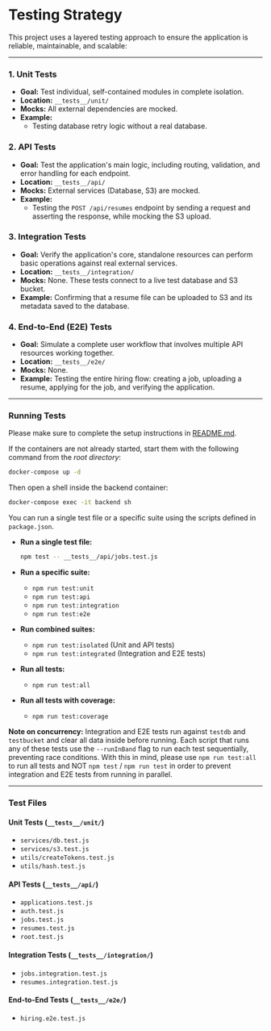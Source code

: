 # Testing Strategy

This project uses a layered testing approach to ensure the application is reliable, maintainable, and scalable:

---

### 1. Unit Tests

- **Goal:** Test individual, self-contained modules in complete isolation.
- **Location:** `__tests__/unit/`
- **Mocks:** All external dependencies are mocked.
- **Example:**
  - Testing database retry logic without a real database.

### 2. API Tests

- **Goal:** Test the application's main logic, including routing, validation, and error handling for each endpoint.
- **Location:** `__tests__/api/`
- **Mocks:** External services (Database, S3) are mocked.
- **Example:**
  - Testing the `POST /api/resumes` endpoint by sending a request and asserting the response, while mocking the S3 upload.

### 3. Integration Tests

- **Goal:** Verify the application's core, standalone resources can perform basic operations against real external services.
- **Location:** `__tests__/integration/`
- **Mocks:** None. These tests connect to a live test database and S3 bucket.
- **Example:** Confirming that a resume file can be uploaded to S3 and its metadata saved to the database.

### 4. End-to-End (E2E) Tests

- **Goal:** Simulate a complete user workflow that involves multiple API resources working together.
- **Location:** `__tests__/e2e/`
- **Mocks:** None.
- **Example:** Testing the entire hiring flow: creating a job, uploading a resume, applying for the job, and verifying the application.

---

### Running Tests

Please make sure to complete the setup instructions in [README.md](../README.md).

If the containers are not already started, start them with the following command from the _root directory_:

```bash
docker-compose up -d
```

Then open a shell inside the backend container:

```bash
docker-compose exec -it backend sh
```

You can run a single test file or a specific suite using the scripts defined in `package.json`.

- **Run a single test file:**

  ```bash
  npm test -- __tests__/api/jobs.test.js
  ```

- **Run a specific suite:**
  - `npm run test:unit`
  - `npm run test:api`
  - `npm run test:integration`
  - `npm run test:e2e`
- **Run combined suites:**
  - `npm run test:isolated` (Unit and API tests)
  - `npm run test:integrated` (Integration and E2E tests)
- **Run all tests:**
  - `npm run test:all`
- **Run all tests with coverage:**
  - `npm run test:coverage`

**Note on concurrency:** Integration and E2E tests run against `testdb` and `testbucket` and clear all data inside before running. Each script that runs any of these tests use the `--runInBand` flag to run each test sequentially, preventing race conditions. With this in mind, please use `npm run test:all` to run all tests and NOT `npm test` / `npm run test` in order to prevent integration and E2E tests from running in parallel.

---

### Test Files

#### Unit Tests (`__tests__/unit/`)

- `services/db.test.js`
- `services/s3.test.js`
- `utils/createTokens.test.js`
- `utils/hash.test.js`

#### API Tests (`__tests__/api/`)

- `applications.test.js`
- `auth.test.js`
- `jobs.test.js`
- `resumes.test.js`
- `root.test.js`

#### Integration Tests (`__tests__/integration/`)

- `jobs.integration.test.js`
- `resumes.integration.test.js`

#### End-to-End Tests (`__tests__/e2e/`)

- `hiring.e2e.test.js`
